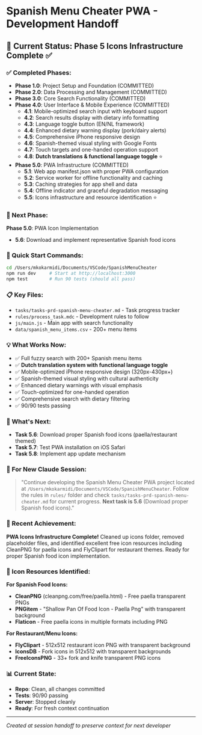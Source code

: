 # Spanish Menu Cheater PWA - Development Handoff

## 📍 Current Status: Phase 5 Icons Infrastructure Complete ✅

### ✅ Completed Phases:
- **Phase 1.0**: Project Setup and Foundation (COMMITTED)
- **Phase 2.0**: Data Processing and Management (COMMITTED) 
- **Phase 3.0**: Core Search Functionality (COMMITTED)
- **Phase 4.0**: User Interface & Mobile Experience (COMMITTED)
  - **4.1**: Mobile-optimized search input with keyboard support
  - **4.2**: Search results display with dietary info formatting  
  - **4.3**: Language toggle button (EN/NL framework)
  - **4.4**: Enhanced dietary warning display (pork/dairy alerts)
  - **4.5**: Comprehensive iPhone responsive design
  - **4.6**: Spanish-themed visual styling with Google Fonts
  - **4.7**: Touch targets and one-handed operation support
  - **4.8**: **Dutch translations & functional language toggle** ⭐
- **Phase 5.0**: PWA Infrastructure (COMMITTED)
  - **5.1**: Web app manifest.json with proper PWA configuration
  - **5.2**: Service worker for offline functionality and caching
  - **5.3**: Caching strategies for app shell and data
  - **5.4**: Offline indicator and graceful degradation messaging
  - **5.5**: Icons infrastructure and resource identification ⭐

### 🎯 Next Phase:
**Phase 5.0**: PWA Icon Implementation
- **5.6**: Download and implement representative Spanish food icons

### 🚀 Quick Start Commands:
```bash
cd /Users/mkokarmidi/Documents/VSCode/SpanishMenuCheater
npm run dev     # Start at http://localhost:3000
npm test        # Run 90 tests (should all pass)
```

### 📋 Key Files:
- `tasks/tasks-prd-spanish-menu-cheater.md` - Task progress tracker
- `rules/process_task.mdc` - Development rules to follow
- `js/main.js` - Main app with search functionality
- `data/spanish_menu_items.csv` - 200+ menu items

### 💡 What Works Now:
- ✅ Full fuzzy search with 200+ Spanish menu items
- ✅ **Dutch translation system with functional language toggle**
- ✅ Mobile-optimized iPhone responsive design (320px-430px+)
- ✅ Spanish-themed visual styling with cultural authenticity
- ✅ Enhanced dietary warnings with visual emphasis
- ✅ Touch-optimized for one-handed operation
- ✅ Comprehensive search with dietary filtering
- ✅ 90/90 tests passing

### 🎯 What's Next:
- **Task 5.6**: Download proper Spanish food icons (paella/restaurant themed)
- **Task 5.7**: Test PWA installation on iOS Safari  
- **Task 5.8**: Implement app update mechanism

### 🔄 For New Claude Session:
> "Continue developing the Spanish Menu Cheater PWA project located at `/Users/mkokarmidi/Documents/VSCode/SpanishMenuCheater`. Follow the rules in `rules/` folder and check `tasks/tasks-prd-spanish-menu-cheater.md` for current progress. **Next task is 5.6** (Download proper Spanish food icons)."

### 🌟 Recent Achievement:
**PWA Icons Infrastructure Complete!** Cleaned up icons folder, removed placeholder files, and identified excellent free icon resources including CleanPNG for paella icons and FlyClipart for restaurant themes. Ready for proper Spanish food icon implementation.

### 🎨 Icon Resources Identified:
**For Spanish Food Icons:**
- **CleanPNG** (cleanpng.com/free/paella.html) - Free paella transparent PNGs
- **PNGitem** - "Shallow Pan Of Food Icon - Paella Png" with transparent background  
- **Flaticon** - Free paella icons in multiple formats including PNG

**For Restaurant/Menu Icons:**
- **FlyClipart** - 512x512 restaurant icon PNG with transparent background
- **IconsDB** - Fork icons in 512x512 with transparent backgrounds
- **FreeIconsPNG** - 33+ fork and knife transparent PNG icons

### 📊 Current State:
- **Repo**: Clean, all changes committed
- **Tests**: 90/90 passing
- **Server**: Stopped cleanly
- **Ready**: For fresh context continuation

---
*Created at session handoff to preserve context for next developer*